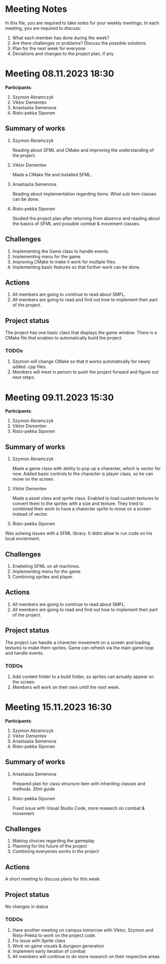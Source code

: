 # Meeting Notes
In this file, you are required to take notes for your weekly meetings. 
In each meeting, you are required to discuss:

1. What each member has done during the week?
2. Are there challenges or problems? Discuss the possible solutions
3. Plan for the next week for everyone
4. Deviations and changes to the project plan, if any


# Meeting 08.11.2023 18:30

**Participants**: 
1. Szymon Abramczyk
2. Viktor Dementev
3. Anastasiia Semenova
4. Risto-pekka Siponen

## Summary of works
1. Szymon Abramczyk 
   
   Reading about SFML and CMake and improving the understanding of the project.

2. Viktor Dementev

   Made a CMake file and installed SFML.

3. Anastasiia Semenova

   Reading about implementation regarding items. What sub item classes can be done. 

4. Risto-pekka Siponen

   Studied the project plan after returning from absence and reading about the basics of SFML and possible combat & movement classes.

## Challenges

1. Implementing the Game class to handle events.
2. Implementing menu for the game.
3. Improving CMake to make it work for multiple files.
4. Implementing basic features so that further work can be done.

## Actions
1. All members are going to continue to read about SMFL.
2. All members are going to read and find out how to implement their part of the project.

## Project status 
The project has one basic class that displays the game window. There is a CMake file that enables to automatically build the project.

### TODOs
1. Szymon will change CMake so that it works automatically for newly added .cpp files.
2. Members will meet in person to push the project forward and figure out next steps.


# Meeting 09.11.2023 15:30

**Participants**: 
1. Szymon Abramczyk
2. Viktor Dementev
3. Risto-pekka Siponen

## Summary of works
1. Szymon Abramczyk 
   
   Made a game class with ability to pop up a charecter, which is vector for now. Added basic controls to the charecter is player class, so he can move on the screen.

2. Viktor Dementev

   Made a asset class and sprite class. Enabled to load custom textures to convert them to the sprites with a size and texture. They tried to combined their work to have a charecter sprite to move on a screen instead of vector.

3. Risto-pekka Siponen

Was solwing issues with a SFML library. It didnt allow to run code on his local envierment.

## Challenges

1. Enebeling SFML on all machines.
2. Implementing menu for the game.
3. Combining sprites and player.


## Actions
1. All members are going to continue to read about SMFL.
2. All members are going to read and find out how to implement their part of the project.

## Project status 
The project can handle a charecter movement on a screen and loading textures to make them sprites. Game can refresh via the main game loop and handle events.

### TODOs
1. Add content folder to a build folder, so sprites can actually appear on the screen.
2. Members will work on their own untill the next week.


# Meeting 15.11.2023 16:30

**Participants**: 
1. Szymon Abramczyk
2. Viktor Dementev
3. Anastasiia Semenova
4. Risto-pekka Siponen

## Summary of works
1. Anastasiia Semenova

   Prepared plan for class structure item with inheriting classes and methods. Sfml guide

2. Risto-pekka Siponen

   Fixed issue with Visual Studio Code, more research on combat & movement

## Challenges

1. Making choices regarding the gameplay
2. Planning for the future of the project
3. Combining everyones works in the project

## Actions
A short meeting to discuss plans for this week.

## Project status 
No changes in status

### TODOs
1. Have another meeting on campus tomorrow with Viktor, Szymon and Risto-Pekka to work on the project code.
2. Fix issue with Sprite class
3. Work on game visuals & dungeon generation
4. Implement early iteration of combat
5. All members will continue to do more research on their respective areas.